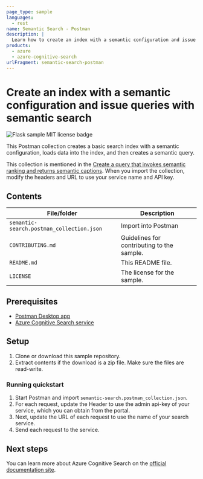 ```yaml
---
page_type: sample
languages:
  - rest
name: Semantic Search - Postman
description: |
  Learn how to create an index with a semantic configuration and issue queries with semantic search
products:
  - azure
  - azure-cognitive-search
urlFragment: semantic-search-postman
---
```


# Create an index with a semantic configuration and issue queries with semantic search

![Flask sample MIT license badge](https://img.shields.io/badge/license-MIT-green.svg)

This Postman collection creates a basic search index with a semantic configuration, loads data into the index, and then creates a semantic query.

This collection is mentioned in the [Create a query that invokes semantic ranking and returns semantic captions](https://docs.microsoft.com/azure/search/semantic-how-to-query-request). When you import the collection, modify the headers and URL to use your service name and API key.

## Contents

| File/folder | Description |
|-------------|-------------|
| `semantic-search.postman_collection.json`       | Import into Postman |
| `CONTRIBUTING.md` | Guidelines for contributing to the sample. |
| `README.md` | This README file. |
| `LICENSE`   | The license for the sample. |

## Prerequisites

- [Postman Desktop app](https://www.getpostman.com/)
- [Azure Cognitive Search service](https://docs.microsoft.com/azure/search/search-create-service-portal)

## Setup

1. Clone or download this sample repository.
1. Extract contents if the download is a zip file. Make sure the files are read-write.

### Running quickstart

1. Start Postman and import `semantic-search.postman_collection.json`.
1. For each request, update the Header to use the admin api-key of your service, which you can obtain from the portal.
1. Next, update the URL of each request to use the name of your search service.
1. Send each request to the service.

## Next steps

You can learn more about Azure Cognitive Search on the [official documentation site](https://docs.microsoft.com/azure/search).
